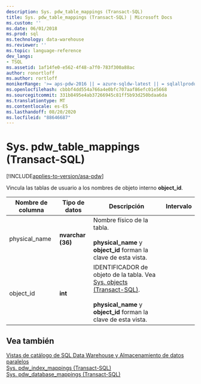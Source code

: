 ```yaml
---
description: Sys. pdw_table_mappings (Transact-SQL)
title: Sys. pdw_table_mappings (Transact-SQL) | Microsoft Docs
ms.custom: ''
ms.date: 06/01/2018
ms.prod: sql
ms.technology: data-warehouse
ms.reviewer: ''
ms.topic: language-reference
dev_langs:
- TSQL
ms.assetid: 1af14fe0-e562-4f48-a7f0-783f300a88ac
author: ronortloff
ms.author: rortloff
monikerRange: '>= aps-pdw-2016 || = azure-sqldw-latest || = sqlallproducts-allversions'
ms.openlocfilehash: cbbbf4dd554a766a4e0bfc707aaf86efc01e5668
ms.sourcegitcommit: 331b8495e4ab37266945c81ff5b93d250bdaa6da
ms.translationtype: MT
ms.contentlocale: es-ES
ms.lasthandoff: 08/20/2020
ms.locfileid: "88646687"
---
```

# <a name="syspdw_table_mappings-transact-sql"></a>Sys. pdw_table_mappings (Transact-SQL)
[!INCLUDE[applies-to-version/asa-pdw](../../includes/applies-to-version/asa-pdw.md)]

  Vincula las tablas de usuario a los nombres de objeto interno **object_id**.  
  
|Nombre de columna|Tipo de datos|Descripción|Intervalo|  
|-----------------|---------------|-----------------|-----------|  
|physical_name|**nvarchar (36)**|Nombre físico de la tabla.<br /><br /> **physical_name** y **object_id** forman la clave de esta vista.||  
|object_id|**int**|IDENTIFICADOR de objeto de la tabla. Vea [Sys. objects &#40;Transact-SQL&#41;](../../relational-databases/system-catalog-views/sys-objects-transact-sql.md).<br /><br /> **physical_name** y **object_id** forman la clave de esta vista.||  
  
## <a name="see-also"></a>Vea también  
 [Vistas de catálogo de SQL Data Warehouse y Almacenamiento de datos paralelos](../../relational-databases/system-catalog-views/sql-data-warehouse-and-parallel-data-warehouse-catalog-views.md)   
 [Sys. pdw_index_mappings &#40;Transact-SQL&#41;](../../relational-databases/system-catalog-views/sys-pdw-index-mappings-transact-sql.md)   
 [Sys. pdw_database_mappings &#40;Transact-SQL&#41;](../../relational-databases/system-catalog-views/sys-pdw-database-mappings-transact-sql.md)  
  
  
